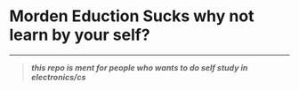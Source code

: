 # Morden Eduction Sucks why not learn by your self?
---
> ***this repo is ment for people who wants to do self study in electronics/cs*** 
